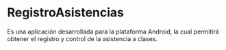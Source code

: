 # RegistroAsistencias
Es una aplicación desarrollada para la plataforma Android, la cual permitirá obtener el registro y control de la asistencia a clases. 

  
